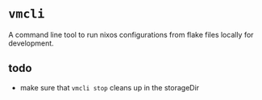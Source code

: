# `vmcli`

A command line tool to run nixos configurations from flake files locally for development.

## todo

- make sure that `vmcli stop` cleans up in the storageDir
